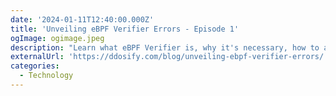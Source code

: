 ```yaml
---
date: '2024-01-11T12:40:00.000Z'
title: 'Unveiling eBPF Verifier Errors - Episode 1'
ogImage: ogimage.jpeg
description: "Learn what eBPF Verifier is, why it's necessary, how to address limitations imposed by the verifier"
externalUrl: 'https://ddosify.com/blog/unveiling-ebpf-verifier-errors/'
categories:
  - Technology
---
```

